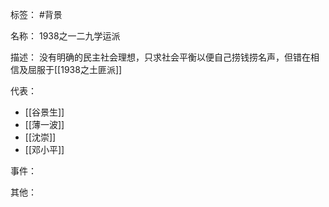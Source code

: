 标签： #背景

名称：
1938之一二九学运派

描述：
没有明确的民主社会理想，只求社会平衡以便自己捞钱捞名声，但错在相信及屈服于[[1938之土匪派]]

代表：
- [[谷景生]]
- [[薄一波]]
- [[沈崇]]
- [[邓小平]]

事件：

其他：
